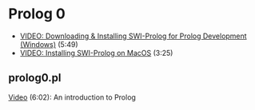 # Prolog 0

- [VIDEO: Downloading & Installing SWI-Prolog for Prolog Development (Windows)](https://youtu.be/FE1d5vauTlU) (5:49)
- [VIDEO: Installing SWI-Prolog on MacOS](https://youtu.be/KZJDEiFvABk) (3:25)

## prolog0.pl

[Video](https://youtu.be/4R-lBsQhUeM) (6:02): An introduction to Prolog
